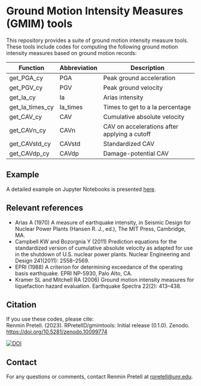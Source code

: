 # Ground Motion Intensity Measures (GMIM) tools

This repository provides a suite of ground motion intensity measure tools. These tools include codes for computing the following ground motion intensity measures based on ground motion records: 

| Function        | Abbreviation | Description                                     |
|-----------------|--------------|-------------------------------------------------| 
| get_PGA_cy      | PGA          | Peak ground acceleration                        |
| get_PGV_cy      | PGV          | Peak ground velocity                            |
| get_Ia_cy       | Ia           | Arias intensity                                 |
| get_Ia_times_cy | Ia_times     | Times to get to a Ia percentage                 |
| get_CAV_cy      | CAV          | Cumulative absolute velocity                    |             
| get_CAVn_cy     | CAVn         | CAV on accelerations after applying a cutoff    |
| get_CAVstd_cy   | CAVstd       | Standardized CAV                                |
| get_CAVdp_cy    | CAVdp        | Damage-potential CAV                            |


## Example
A detailed example on Jupyter Notebooks is presented [here](https://github.com/RPretellD/gmimtools/blob/main/Examples/gmimtools_Example_1.ipynb).


## Relevant references
- Arias A (1970) A measure of earthquake intensity, in Seismic Design for Nuclear Power Plants (Hansen R. J., ed.), The MIT Press, Cambridge, MA. 
- Campbell KW and Bozorgnia Y (2011) Prediction equations for the standardized version of cumulative absolute velocity as adapted for use in the shutdown of U.S. nuclear power plants. Nuclear Engineering and Design 241(2011): 2558–2569.
- EPRI (1988) A criterion for determining exceedance of the operating basis earthquake. EPRI NP-5930, Palo Alto, CA. 
- Kramer SL and Mitchell RA (2006) Ground motion intensity measures for liquefaction hazard evaluation. Earthquake Spectra 22(2): 413–438. 


## Citation
If you use these codes, please cite:<br>
Renmin Pretell. (2023). RPretellD/gmimtools: Initial release (0.1.0). Zenodo. https://doi.org/10.5281/zenodo.10099774 <br>

[![DOI](https://zenodo.org/badge/716446151.svg)](https://zenodo.org/doi/10.5281/zenodo.10099773)

## Contact
For any questions or comments, contact Renmin Pretell at rpretell@unr.edu.